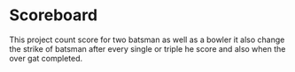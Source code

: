 # Scoreboard
This project count score for  two batsman as well as a bowler 
it also change the  strike of batsman after every single or triple he score and also when the over gat completed.
